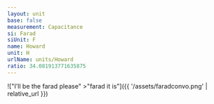 ```yaml
---
layout: unit
base: false
measurement: Capacitance
si: Farad
siUnit: F
name: Howard
unit: H
urlName: units/Howard
ratio: 34.081913771635875
---
```


!["I'll be the farad please" >"farad it is"]({{ '/assets/faradconvo.png' | relative_url }})